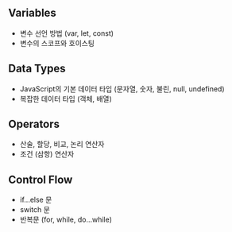 
## Variables
- 변수 선언 방법 (var, let, const)
- 변수의 스코프와 호이스팅


## Data Types
- JavaScript의 기본 데이터 타입 (문자열, 숫자, 불린, null, undefined)
- 복잡한 데이터 타입 (객체, 배열)


## Operators
- 산술, 할당, 비교, 논리 연산자
- 조건 (삼항) 연산자


## Control Flow
- if...else 문
- switch 문
- 반복문 (for, while, do...while)

